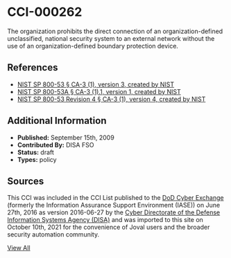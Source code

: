 # CCI-000262

The organization prohibits the direct connection of an organization-defined unclassified, national security system to an external network without the use of an organization-defined boundary protection device.

## References ##

* [NIST SP 800-53 § CA-3 (1), version 3, created by NIST](http://csrc.nist.gov/publications/PubsSPs.html)
* [NIST SP 800-53A § CA-3 (1).1, version 1, created by NIST](http://csrc.nist.gov/publications/PubsSPs.html)
* [NIST SP 800-53 Revision 4 § CA-3 (1), version 4, created by NIST](http://csrc.nist.gov/publications/PubsSPs.html)


## Additional Information ##

* **Published:** September 15th, 2009
* **Contributed By:** DISA FSO
* **Status:** draft
* **Types:** policy

## Sources ##

This CCI was included in the CCI List published to the [DoD Cyber Exchange](https://public.cyber.mil/stigs/cci/)
(formerly the Information Assurance Support Environment (IASE)) on June 27th, 2016 as version
2016-06-27 by the [Cyber Directorate of the Defense Information Systems Agency (DISA)](https://public.cyber.mil/about-cyber/)
and was imported to this site on October 10th, 2021 for the convenience of Joval users and the broader
security automation community.

[View All](../README.md)
